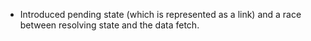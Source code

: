 - Introduced pending state (which is represented as a link) and a race between resolving state and the data fetch.